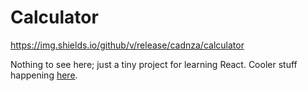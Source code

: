 # Calculator

https://img.shields.io/github/v/release/cadnza/calculator

Nothing to see here; just a tiny project for learning React. Cooler stuff happening [here](https://github.com/cadnza/minesweeper-swift).
